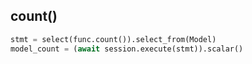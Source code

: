 
## count()

```python
stmt = select(func.count()).select_from(Model)
model_count = (await session.execute(stmt)).scalar()
```